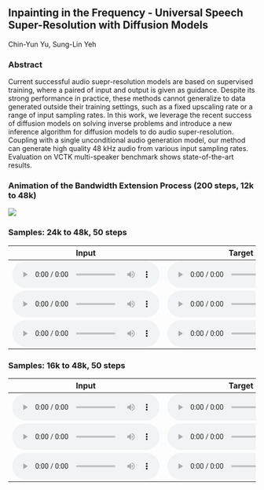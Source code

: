 ## Inpainting in the Frequency - Universal Speech Super-Resolution with Diffusion Models

Chin-Yun Yu, Sung-Lin Yeh

### Abstract

Current successful audio suepr-resolution models are based
on supervised training, where a paired of input and output is
given as guidance. Despite its strong performance in practice, these methods cannot generalize to data generated outside their training settings, such as a fixed upscaling rate or a
range of input sampling rates. In this work, we leverage the
recent success of diffusion models on solving inverse problems and introduce a new inference algorithm for diffusion
models to do audio super-resolution. Coupling with a single
unconditional audio generation model, our method can generate high quality 48 kHz audio from various input sampling
rates. Evaluation on VCTK multi-speaker benchmark shows
state-of-the-art results.

### Animation of the Bandwidth Extension Process (200 steps, 12k to 48k)

![](ani/generation.gif)

### Samples: 24k to 48k, 50 steps

| Input | Target | NU-Wave | NU-Wave+ | WSRGlow | Ours |
| ----- | ------ | ------- | -------- | ------- | ---- |
| <audio src="samples/x2/p360_001_mic1.wav" controls="" preload=""></audio> | <audio src="samples/origin/p360_001_mic1.wav" controls="" preload=""></audio> | <audio src="samples/x2-nuwave/p360_001_mic1.wav" controls="" preload=""></audio> | <audio src="samples/x2-nuwave+/p360_001_mic1.wav" controls="" preload=""></audio> | <audio src="samples/x2-wsrglow/p360_001_mic1.wav" controls="" preload=""></audio> | <audio src="samples/x2-mcg/p360_001_mic1.wav" controls="" preload=""></audio> |
| <audio src="samples/x2/p361_002_mic1.wav" controls="" preload=""></audio> | <audio src="samples/origin/p361_002_mic1.wav" controls="" preload=""></audio> | <audio src="samples/x2-nuwave/p361_002_mic1.wav" controls="" preload=""></audio> | <audio src="samples/x2-nuwave+/p361_002_mic1.wav" controls="" preload=""></audio> | <audio src="samples/x2-wsrglow/p361_002_mic1.wav" controls="" preload=""></audio> | <audio src="samples/x2-mcg/p361_002_mic1.wav" controls="" preload=""></audio> |
| <audio src="samples/x2/p362_003_mic1.wav" controls="" preload=""></audio> | <audio src="samples/origin/p362_003_mic1.wav" controls="" preload=""></audio> | <audio src="samples/x2-nuwave/p362_003_mic1.wav" controls="" preload=""></audio> | <audio src="samples/x2-nuwave+/p362_003_mic1.wav" controls="" preload=""></audio> | <audio src="samples/x2-wsrglow/p362_003_mic1.wav" controls="" preload=""></audio> | <audio src="samples/x2-mcg/p362_003_mic1.wav" controls="" preload=""></audio> |

### Samples: 16k to 48k, 50 steps

| Input | Target | NU-Wave | NU-Wave+ | WSRGlow | Ours |
| ----- | ------ | ------- | -------- | ------- | ---- |
| <audio src="samples/x3/p363_004_mic1.wav" controls="" preload=""></audio> | <audio src="samples/origin/p363_004_mic1.wav" controls="" preload=""></audio> | <audio src="samples/x3-nuwave/p363_004_mic1.wav" controls="" preload=""></audio> | <audio src="samples/x3-nuwave+/p363_004_mic1.wav" controls="" preload=""></audio> | <audio src="samples/x3-wsrglow/p363_004_mic1.wav" controls="" preload=""></audio> | <audio src="samples/x3-mcg/p363_004_mic1.wav" controls="" preload=""></audio> |
| <audio src="samples/x3/p364_005_mic1.wav" controls="" preload=""></audio> | <audio src="samples/origin/p364_005_mic1.wav" controls="" preload=""></audio> | <audio src="samples/x3-nuwave/p364_005_mic1.wav" controls="" preload=""></audio> | <audio src="samples/x3-nuwave+/p364_005_mic1.wav" controls="" preload=""></audio> | <audio src="samples/x3-wsrglow/p364_005_mic1.wav" controls="" preload=""></audio> | <audio src="samples/x3-mcg/p364_005_mic1.wav" controls="" preload=""></audio> |
| <audio src="samples/x3/p374_006_mic1.wav" controls="" preload=""></audio> | <audio src="samples/origin/p374_006_mic1.wav" controls="" preload=""></audio> | <audio src="samples/x3-nuwave/p374_006_mic1.wav" controls="" preload=""></audio> | <audio src="samples/x3-nuwave+/p374_006_mic1.wav" controls="" preload=""></audio> | <audio src="samples/x3-wsrglow/p374_006_mic1.wav" controls="" preload=""></audio> | <audio src="samples/x3-mcg/p374_006_mic1.wav" controls="" preload=""></audio> |